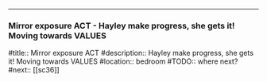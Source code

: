 ---
### Mirror exposure ACT - Hayley make progress, she gets it! Moving towards VALUES

#title:: Mirror exposure ACT
#description:: Hayley make progress, she gets it! Moving towards VALUES
#location:: bedroom
#TODO:: where next?
#next:: [[sc36]]

